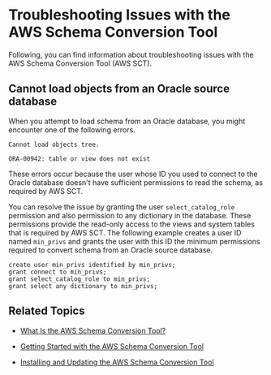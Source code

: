 # Troubleshooting Issues with the AWS Schema Conversion Tool<a name="CHAP_SchemaConversionTool.Troubleshooting"></a>

Following, you can find information about troubleshooting issues with the AWS Schema Conversion Tool \(AWS SCT\)\.

## Cannot load objects from an Oracle source database<a name="CHAP_SchemaConversionTool.Troubleshooting.OracleLoad"></a>

When you attempt to load schema from an Oracle database, you might encounter one of the following errors\.

```
Cannot load objects tree.
```

```
ORA-00942: table or view does not exist
```

These errors occur because the user whose ID you used to connect to the Oracle database doesn't have sufficient permissions to read the schema, as required by AWS SCT\. 

You can resolve the issue by granting the user `select_catalog_role` permission and also permission to any dictionary in the database\. These permissions provide the read\-only access to the views and system tables that is required by AWS SCT\. The following example creates a user ID named `min_privs` and grants the user with this ID the minimum permissions required to convert schema from an Oracle source database\. 

```
create user min_privs identified by min_privs;
grant connect to min_privs;
grant select_catalog_role to min_privs;  
grant select any dictionary to min_privs;
```

## Related Topics<a name="w3ab1c33b7"></a>

+ [What Is the AWS Schema Conversion Tool?](Welcome.md)

+ [Getting Started with the AWS Schema Conversion Tool](CHAP_SchemaConversionTool.GettingStarted.md)

+ [Installing and Updating the AWS Schema Conversion Tool](CHAP_SchemaConversionTool.Installing.md)